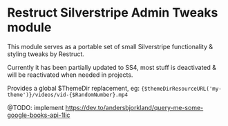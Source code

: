 # Restruct Silverstripe Admin Tweaks module

This module serves as a portable set of small Silverstripe functionality & styling tweaks by Restruct.

Currently it has been partially updated to SS4, most stuff is deactivated & will be reactivated when needed in projects.

Provides a global $ThemeDir replacement, eg:
`{$themeDirResourceURL('my-theme')}/videos/vid-{$RandomNumber}.mp4`

@TODO: implement https://dev.to/andersbjorkland/query-me-some-google-books-api-1lic
